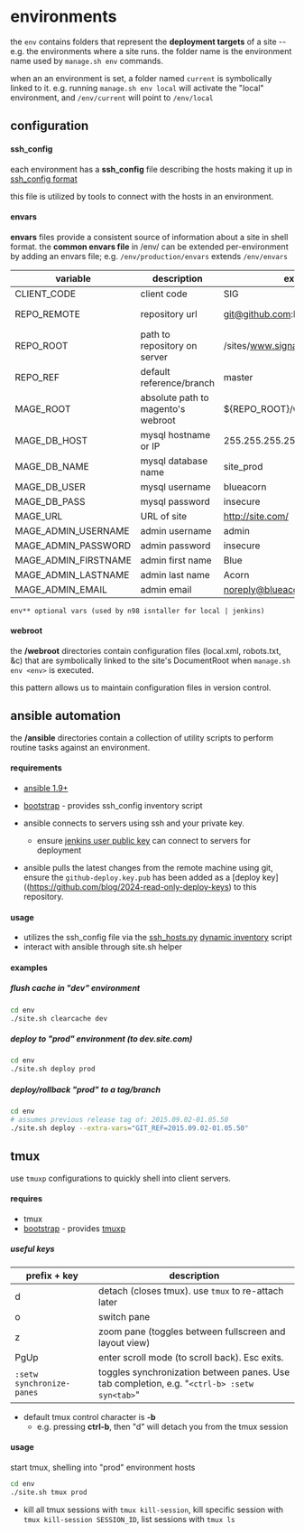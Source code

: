 environments
============

the `env` contains folders that represent the **deployment targets** of a site -- e.g. the environments where a site runs. the folder name is the environment name used by `manage.sh env` commands. 

when an an environment is set, a folder named `current` is symbolically linked to it. e.g. running `manage.sh env local`
will activate the "local" environment, and `/env/current` will point to `/env/local`

## configuration 


#### ssh_config
each environment has a __ssh_config__ file describing the hosts making it up
in [ssh_config format](http://www.tldp.org/LDP/solrhe/Securing-Optimizing-Linux-RH-Edition-v1.3/chap15sec121.html)

this file is utilized by tools to connect with the hosts in an environment.

#### envars

__envars__ files provide a consistent source of information about a site in
shell format. the **common envars file** in /env/ can be extended per-environment
by adding an envars file; e.g. `/env/production/envars` extends `/env/envars`


variable | description | example | scope
-------- | ----------- | ------- | -----
CLIENT_CODE | client code | SIG | global
REPO_REMOTE | repository url | git@github.com:BlueAcornInc/SIG.git | global, env
REPO_ROOT | path to repository on server | /sites/www.signaturehardware.com | env
REPO_REF | default reference/branch | master | env
MAGE_ROOT | absolute path to magento's webroot | ${REPO_ROOT}/webroot | env
MAGE_DB_HOST | mysql hostname or IP | 255.255.255.255 | env
MAGE_DB_NAME | mysql database name | site_prod | env
MAGE_DB_USER | mysql username | blueacorn | env
MAGE_DB_PASS | mysql password | insecure | env
MAGE_URL | URL of site | http://site.com/ | env**
MAGE_ADMIN_USERNAME | admin username | admin | env**
MAGE_ADMIN_PASSWORD | admin password | insecure | env**
MAGE_ADMIN_FIRSTNAME | admin first name | Blue | env**
MAGE_ADMIN_LASTNAME | admin last name | Acorn | env**
MAGE_ADMIN_EMAIL | admin email | noreply@blueacorn.com | env**

`env** optional vars (used by n98 isntaller for local | jenkins)`


#### webroot

the  __/webroot__ directories contain configuration files (local.xml, robots.txt, &c) that
are symbolically linked to the site's DocumentRoot when `manage.sh env <env>` is
executed. 

this pattern allows us to maintain configuration files in version control.


## ansible automation 

the __/ansible__ directories contain a collection of utility scripts to perform
routine tasks against an environment.  

#### requirements

* [ansible 1.9+](http://www.ansible.com/)
* [bootstrap](https://github.com/BlueAcornInc/bootstrap) - provides ssh_config inventory script


* ansible connects to servers using ssh and your private key.
  * ensure [jenkins user public key](https://files.badevops.com/ssh-keys/jenkins.key.pub) can connect to servers for deployment
  
* ansible pulls the latest changes from the remote machine using git, ensure the
  `github-deploy.key.pub` has been added as a [deploy key]((https://github.com/blog/2024-read-only-deploy-keys) to this repository. 
  

#### usage

* utilizes the ssh_config file via the [ssh_hosts.py](https://files.badevops.com/ansible/ssh_hosts.py) [dynamic inventory](http://docs.ansible.com/ansible/developing_inventory.html) script
* interact with ansible through site.sh helper

  
#### examples

##### flush cache in "dev" environment
```sh
cd env
./site.sh clearcache dev
```

##### deploy to "prod" environment (to dev.site.com)
```sh
cd env
./site.sh deploy prod
```


##### deploy/rollback "prod" to a tag/branch
```sh
cd env
# assumes previous release tag of: 2015.09.02-01.05.50 
./site.sh deploy --extra-vars="GIT_REF=2015.09.02-01.05.50"
```

## tmux

use `tmuxp` configurations to quickly shell into client servers.


#### requires

* tmux
* [bootstrap](https://github.com/BlueAcornInc/bootstrap) - provides [tmuxp](https://github.com/tony/tmuxp)

##### useful keys

prefix + key  | description
------------- | -------------
d  | detach (closes tmux). use `tmux` to re-attach later
o  | switch pane
z  | zoom pane (toggles between fullscreen and layout view)
PgUp | enter scroll mode (to scroll back). Esc exits.
`:setw synchronize-panes`  | toggles synchronization between panes. Use tab completion, e.g. "`<ctrl-b> :setw syn<tab>`" 


* default tmux control character is __<ctrl>-b__
   * e.g. pressing __ctrl-b__, then "d" will detach you from the tmux session

#### usage

start tmux, shelling into "prod" environment hosts
```sh
cd env
./site.sh tmux prod 
```

* kill all tmux sessions with `tmux kill-session`, kill specific session with `tmux kill-session SESSION_ID`, list sessions with `tmux ls`

